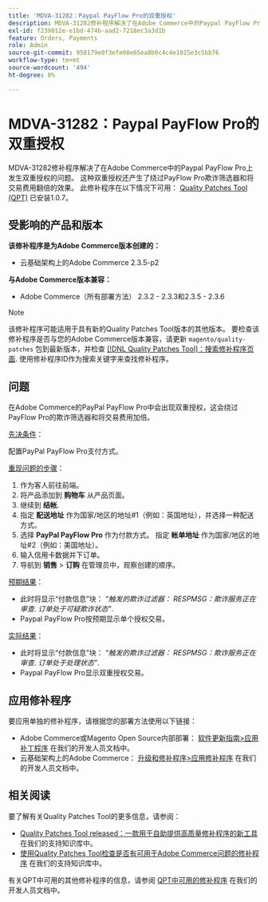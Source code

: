 ```yaml
---
title: 'MDVA-31282：Paypal PayFlow Pro的双重授权'
description: MDVA-31282修补程序解决了在Adobe Commerce中的Paypal PayFlow Pro上发生双重授权的问题。 这种双重授权还产生了绕过PayFlow Pro欺诈筛选器和将交易费用翻倍的效果。 安装[Quality Patches Tool (QPT)](/help/announcements/adobe-commerce-announcements/magento-quality-patches-released-new-tool-to-self-serve-quality-patches.md) 1.0.7后，即可使用此修补程序。
exl-id: f239012e-e1bd-474b-aad2-7218ec3a3d1b
feature: Orders, Payments
role: Admin
source-git-commit: 958179e0f3efe08e65ea8b0c4c4e1015e3c5bb76
workflow-type: tm+mt
source-wordcount: '494'
ht-degree: 0%

---
```


# MDVA-31282：Paypal PayFlow Pro的双重授权

MDVA-31282修补程序解决了在Adobe Commerce中的Paypal PayFlow Pro上发生双重授权的问题。 这种双重授权还产生了绕过PayFlow Pro欺诈筛选器和将交易费用翻倍的效果。 此修补程序在以下情况下可用： [Quality Patches Tool (QPT)](/help/announcements/adobe-commerce-announcements/magento-quality-patches-released-new-tool-to-self-serve-quality-patches.md) 已安装1.0.7。

## 受影响的产品和版本

**该修补程序是为Adobe Commerce版本创建的：**

* 云基础架构上的Adobe Commerce 2.3.5-p2

**与Adobe Commerce版本兼容：**

* Adobe Commerce（所有部署方法） 2.3.2 - 2.3.3和2.3.5 - 2.3.6

>[!NOTE]
>
>该修补程序可能适用于具有新的Quality Patches Tool版本的其他版本。 要检查该修补程序是否与您的Adobe Commerce版本兼容，请更新 `magento/quality-patches` 包到最新版本，并检查 [[!DNL Quality Patches Tool]：搜索修补程序页面](https://devdocs.magento.com/quality-patches/tool.html#patch-grid). 使用修补程序ID作为搜索关键字来查找修补程序。

## 问题

在Adobe Commerce的PayPal PayFlow Pro中会出现双重授权，这会绕过PayFlow Pro的欺诈筛选器和将交易费用加倍。

<u>先决条件</u>：

配置PayPal PayFlow Pro支付方式。

<u>重现问题的步骤</u>：

1. 作为客人前往前端。
1. 将产品添加到 **购物车** 从产品页面。
1. 继续到 **结帐**.
1. 指定 **配送地址** 作为国家/地区的地址\#1（例如：英国地址），并选择一种配送方式。
1. 选择 **PayPal PayFlow Pro** 作为付款方式。 指定 **帐单地址** 作为国家/地区的地址\#2（例如：美国地址）。
1. 输入信用卡数据并下订单。
1. 导航到 **销售** > **订购** 在管理员中，观察创建的顺序。

<u>预期结果</u>：

* 此时将显示“付款信息”块： *“触发的欺诈过滤器： RESPMSG：欺诈服务正在审查*. *订单处于可疑欺诈状态”*.
* Paypal PayFlow Pro按预期显示单个授权交易。

<u>实际结果</u>：

* 此时将显示“付款信息”块： *“触发的欺诈过滤器： RESPMSG：欺诈服务正在审查*. *订单处于处理状态”*.
* Paypal PayFlow Pro显示双重授权交易。

## 应用修补程序

要应用单独的修补程序，请根据您的部署方法使用以下链接：

* Adobe Commerce或Magento Open Source内部部署： [软件更新指南>应用补丁程序](https://devdocs.magento.com/guides/v2.4/comp-mgr/patching/mqp.html) 在我们的开发人员文档中。
* 云基础架构上的Adobe Commerce： [升级和修补程序>应用修补程序](https://devdocs.magento.com/cloud/project/project-patch.html) 在我们的开发人员文档中。

## 相关阅读

要了解有关Quality Patches Tool的更多信息，请参阅：

* [Quality Patches Tool released：一款用于自助提供高质量修补程序的新工具](/help/announcements/adobe-commerce-announcements/magento-quality-patches-released-new-tool-to-self-serve-quality-patches.md) 在我们的支持知识库中。
* [使用Quality Patches Tool检查是否有可用于Adobe Commerce问题的修补程序](/help/support-tools/patches-available-in-qpt-tool/check-patch-for-magento-issue-with-magento-quality-patches.md) 在我们的支持知识库中。

有关QPT中可用的其他修补程序的信息，请参阅 [QPT中可用的修补程序](https://devdocs.magento.com/quality-patches/tool.html#patch-grid) 在我们的开发人员文档中。
